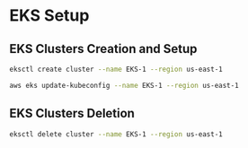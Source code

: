 # EKS Setup

## EKS Clusters Creation and Setup

```bash
eksctl create cluster --name EKS-1 --region us-east-1
```

```bash
aws eks update-kubeconfig --name EKS-1 --region us-east-1
```

## EKS Clusters Deletion

```bash
eksctl delete cluster --name EKS-1 --region us-east-1
```
